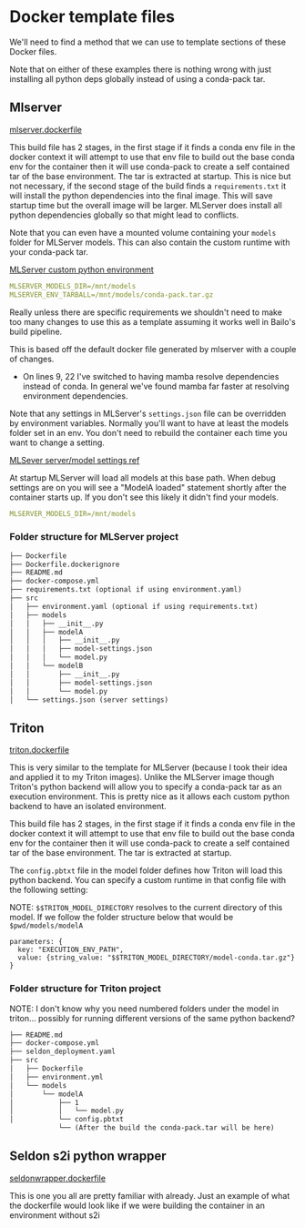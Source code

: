 # Docker template files

We'll need to find a method that we can use to template sections of these Docker files.

Note that on either of these examples there is nothing wrong with just installing all python deps globally instead of using a conda-pack tar.

## Mlserver

[mlserver.dockerfile](mlserver.dockerfile)

This build file has 2 stages, in the first stage if it finds a conda env file in the docker context it will attempt to use that env file to build out the base conda env for the container then it will use conda-pack to create a self contained tar of the base environment.  The tar is extracted at startup.  This is nice but not necessary, if the second stage of the build finds a `requirements.txt` it will install the python dependencies into the final image.  This will save startup time but the overall image will be larger. MLServer does install all python dependencies globally so that might lead to conflicts.

Note that you can even have a mounted volume containing your `models` folder for MLServer models.  This can also contain the custom runtime with your conda-pack tar.

[MLServer custom python environment](https://mlserver.readthedocs.io/en/stable/examples/conda/README.html)

```yaml
MLSERVER_MODELS_DIR=/mnt/models
MLSERVER_ENV_TARBALL=/mnt/models/conda-pack.tar.gz
```

Really unless there are specific requirements we shouldn't need to make too many changes to use this as a template assuming it works well in Bailo's build pipeline.

This is based off the default docker file generated by mlserver with a couple of changes.

- On lines 9, 22 I've switched to having mamba resolve dependencies instead of conda.  In general we've found mamba far faster at resolving environment dependencies.

Note that any settings in MLServer's `settings.json` file can be overridden by environment variables. Normally you'll want to have at least the models folder set in an env. You don't need to rebuild the container each time you want to change a setting.

[MLSever server/model settings ref](https://mlserver.readthedocs.io/en/stable/reference/index.html#)

At startup MLServer will load all models at this base path. When debug settings are on you will see a "ModelA loaded" statement shortly after the container starts up.  If you don't see this likely it didn't find your models.  

```yaml
MLSERVER_MODELS_DIR=/mnt/models
```

### Folder structure for MLServer project

```txt
├── Dockerfile
├── Dockerfile.dockerignore
├── README.md
├── docker-compose.yml
├── requirements.txt (optional if using environment.yaml)
├── src
│   ├── environment.yaml (optional if using requirements.txt)
│   ├── models
│   │   ├── __init__.py
│   │   ├── modelA
│   │   │   ├── __init__.py
│   │   │   ├── model-settings.json
│   │   │   └── model.py
│   │   └── modelB
│   │       ├── __init__.py
│   │       ├── model-settings.json
│   │       └── model.py
│   └── settings.json (server settings)
```

## Triton

[triton.dockerfile](triton.dockerfile)

This is very similar to the template for MLServer (because I took their idea  and applied it to my Triton images).  Unlike the MLServer image though Triton's python backend will allow you to specify a conda-pack tar as an execution environment.  This is pretty nice as it allows each custom python backend to have an isolated environment.  

This build file has 2 stages, in the first stage if it finds a conda env file in the docker context it will attempt to use that env file to build out the base conda env for the container then it will use conda-pack to create a self contained tar of the base environment. The tar is extracted at startup.

The `config.pbtxt` file in the model folder defines how Triton will load this python backend.  You can specify a custom runtime in that config file with the following setting:

NOTE: `$$TRITON_MODEL_DIRECTORY` resolves to the current directory of this model.  If we follow the folder structure below that would be `$pwd/models/modelA`

```pbtxt
parameters: {
  key: "EXECUTION_ENV_PATH",
  value: {string_value: "$$TRITON_MODEL_DIRECTORY/model-conda.tar.gz"}
}
```

### Folder structure for Triton project

NOTE: I don't know why you need numbered folders under the model in triton... possibly for running different versions of the same python backend?  

```txt
├── README.md
├── docker-compose.yml
├── seldon_deployment.yaml
├── src
│   ├── Dockerfile
│   ├── environment.yml
│   └── models
│       └── modelA
│           ├── 1
│           │   └── model.py
│           └── config.pbtxt
            └── (After the build the conda-pack.tar will be here)
```

## Seldon s2i python wrapper

[seldonwrapper.dockerfile](seldonwrapper.dockerfile)

This is one you all are pretty familiar with already.  Just an example of what the dockerfile would look like if we were building the container in an environment without s2i